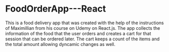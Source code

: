 # FoodOrderApp---React
This is a food delivery app that was created with the help of the instructions of Maximillian from his course on Udemy on React.js. The app collects the information of the food that the user orders and creates a cart for that session that can be ordered later. 
The cart keeps a count of the items and the total amount allowing dyncamic changes as well.
